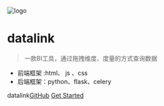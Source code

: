 ![logo](https://docsify.js.org/_media/icon.svg)

# datalink

> 一款BI工具，通过拖拽维度、度量的方式查询数据

* 前端框架 :html、 js 、css
* 后端框架：python、flask、celery

datalink[GitHub](#)
[Get Started](#开发部署)